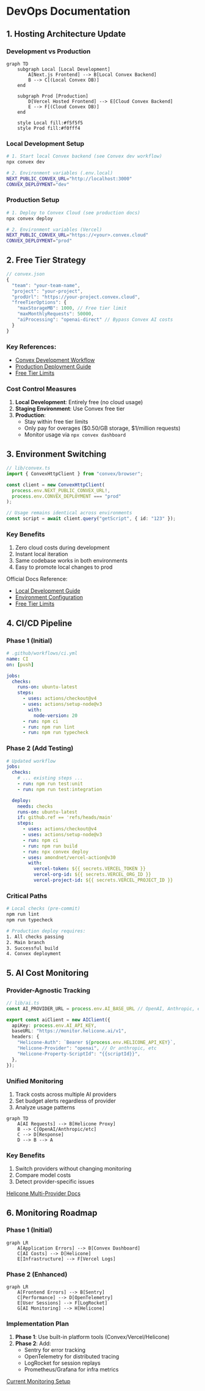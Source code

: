 # DevOps Documentation

## 1. Hosting Architecture Update

### Development vs Production
```mermaid
graph TD
    subgraph Local [Local Development]
        A[Next.js Frontend] --> B[Local Convex Backend]
        B --> C[(Local Convex DB)]
    end
    
    subgraph Prod [Production]
        D[Vercel Hosted Frontend] --> E[Cloud Convex Backend]
        E --> F[(Cloud Convex DB)]
    end
    
    style Local fill:#f5f5f5
    style Prod fill:#f0fff4
```

### Local Development Setup
```bash
# 1. Start local Convex backend (see Convex dev workflow)
npx convex dev

# 2. Environment variables (.env.local)
NEXT_PUBLIC_CONVEX_URL="http://localhost:3000"
CONVEX_DEPLOYMENT="dev"
```

### Production Setup
```bash
# 1. Deploy to Convex Cloud (see production docs)
npx convex deploy

# 2. Environment variables (Vercel)
NEXT_PUBLIC_CONVEX_URL="https://<your>.convex.cloud"
CONVEX_DEPLOYMENT="prod"
```

## 2. Free Tier Strategy
```typescript
// convex.json
{
  "team": "your-team-name",
  "project": "your-project",
  "prodUrl": "https://your-project.convex.cloud",
  "freeTierOptions": {
    "maxStorageMB": 1000, // Free tier limit
    "maxMonthlyRequests": 50000,
    "aiProcessing": "openai-direct" // Bypass Convex AI costs
  }
}
```

### Key References:
- [Convex Development Workflow](https://docs.convex.dev/understanding/workflow)
- [Production Deployment Guide](https://docs.convex.dev/production)
- [Free Tier Limits](https://www.convex.dev/pricing)

### Cost Control Measures
1. **Local Development**: Entirely free (no cloud usage)
2. **Staging Environment**: Use Convex free tier
3. **Production**: 
   - Stay within free tier limits
   - Only pay for overages ($0.50/GB storage, $1/million requests)
   - Monitor usage via `npx convex dashboard`

## 3. Environment Switching
```typescript
// lib/convex.ts
import { ConvexHttpClient } from "convex/browser";

const client = new ConvexHttpClient(
  process.env.NEXT_PUBLIC_CONVEX_URL!,
  process.env.CONVEX_DEPLOYMENT === "prod"
);

// Usage remains identical across environments
const script = await client.query("getScript", { id: "123" });
```

### Key Benefits
1. Zero cloud costs during development
2. Instant local iteration
3. Same codebase works in both environments
4. Easy to promote local changes to prod

Official Docs Reference:
- [Local Development Guide](https://docs.convex.dev/development)
- [Environment Configuration](https://docs.convex.dev/production/environments)
- [Free Tier Limits](https://www.convex.dev/pricing)

## 4. CI/CD Pipeline

### Phase 1 (Initial)
```yaml
# .github/workflows/ci.yml
name: CI
on: [push]

jobs:
  checks:
    runs-on: ubuntu-latest
    steps:
      - uses: actions/checkout@v4
      - uses: actions/setup-node@v3
        with:
          node-version: 20
      - run: npm ci
      - run: npm run lint
      - run: npm run typecheck
```

### Phase 2 (Add Testing)
```yaml
# Updated workflow
jobs:
  checks:
    # ... existing steps ...
    - run: npm run test:unit
    - run: npm run test:integration

  deploy:
    needs: checks
    runs-on: ubuntu-latest
    if: github.ref == 'refs/heads/main'
    steps:
      - uses: actions/checkout@v4
      - uses: actions/setup-node@v3
      - run: npm ci
      - run: npm run build
      - run: npx convex deploy
      - uses: amondnet/vercel-action@v30
        with:
          vercel-token: ${{ secrets.VERCEL_TOKEN }}
          vercel-org-id: ${{ secrets.VERCEL_ORG_ID }}
          vercel-project-id: ${{ secrets.VERCEL_PROJECT_ID }}
```

### Critical Paths
```bash
# Local checks (pre-commit)
npm run lint
npm run typecheck

# Production deploy requires:
1. All checks passing
2. Main branch
3. Successful build
4. Convex deployment
```

## 5. AI Cost Monitoring

### Provider-Agnostic Tracking
```typescript
// lib/ai.ts
const AI_PROVIDER_URL = process.env.AI_BASE_URL // OpenAI, Anthropic, etc

export const aiClient = new AIClient({
  apiKey: process.env.AI_API_KEY,
  baseURL: "https://monitor.helicone.ai/v1",
  headers: {
    "Helicone-Auth": `Bearer ${process.env.HELICONE_API_KEY}`,
    "Helicone-Provider": "openai", // Or anthropic, etc
    "Helicone-Property-ScriptId": "{{scriptId}}",
  },
});
```

### Unified Monitoring
1. Track costs across multiple AI providers
2. Set budget alerts regardless of provider
3. Analyze usage patterns

```mermaid
graph TD
    A[AI Requests] --> B[Helicone Proxy]
    B --> C[OpenAI/Anthropic/etc]
    C --> D[Response]
    D --> B --> A
```

### Key Benefits
1. Switch providers without changing monitoring
2. Compare model costs
3. Detect provider-specific issues

[Helicone Multi-Provider Docs](https://www.helicone.ai/docs/providers)

## 6. Monitoring Roadmap

### Phase 1 (Initial)
```mermaid
graph LR
    A[Application Errors] --> B[Convex Dashboard]
    C[AI Costs] --> D[Helicone]
    E[Infrastructure] --> F[Vercel Logs]
```

### Phase 2 (Enhanced)
```mermaid
graph LR
    A[Frontend Errors] --> B[Sentry]
    C[Performance] --> D[OpenTelemetry]
    E[User Sessions] --> F[LogRocket]
    G[AI Monitoring] --> H[Helicone]
```

### Implementation Plan
1. **Phase 1**: Use built-in platform tools (Convex/Vercel/Helicone)
2. **Phase 2**: Add:
   - Sentry for error tracking
   - OpenTelemetry for distributed tracing
   - LogRocket for session replays
   - Prometheus/Grafana for infra metrics

[Current Monitoring Setup](#3-monitoring-setup)